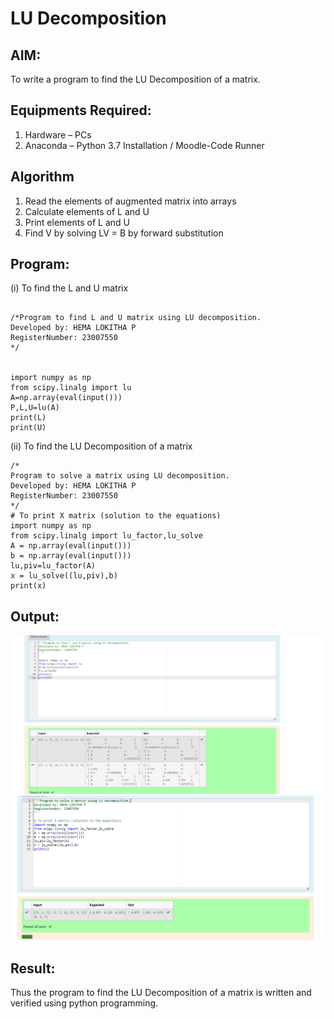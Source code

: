 # LU Decomposition 

## AIM:
To write a program to find the LU Decomposition of a matrix.

## Equipments Required:
1. Hardware – PCs
2. Anaconda – Python 3.7 Installation / Moodle-Code Runner

## Algorithm
1. Read the elements of augmented matrix into arrays
2. Calculate elements of L and U
3. Print elements of L and U
4. Find V by solving LV = B by forward substitution

## Program:

(i) To find the L and U matrix
```

/*Program to find L and U matrix using LU decomposition.
Developed by: HEMA LOKITHA P
RegisterNumber: 23007550
*/


import numpy as np
from scipy.linalg import lu
A=np.array(eval(input()))
P,L,U=lu(A)
print(L)
print(U)
```
(ii) To find the LU Decomposition of a matrix
```
/*
Program to solve a matrix using LU decomposition.
Developed by: HEMA LOKITHA P
RegisterNumber: 23007550
*/
# To print X matrix (solution to the equations)
import numpy as np
from scipy.linalg import lu_factor,lu_solve
A = np.array(eval(input()))
b = np.array(eval(input()))
lu,piv=lu_factor(A)
x = lu_solve((lu,piv),b)
print(x)
```

## Output:
![OUTPUT1](<LU DECOM.png>)
![OUTPUT2](LU2.png)

## Result:
Thus the program to find the LU Decomposition of a matrix is written and verified using python programming.

